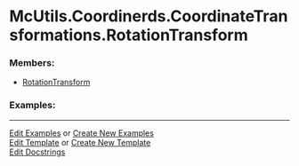 # <a id="McUtils.Coordinerds.CoordinateTransformations.RotationTransform">McUtils.Coordinerds.CoordinateTransformations.RotationTransform</a>
    


### Members:

  - [RotationTransform](RotationTransform/RotationTransform.md)

### Examples:



___

[Edit Examples](https://github.com/McCoyGroup/References/edit/gh-pages/Documentation/examples/McUtils/Coordinerds/CoordinateTransformations/RotationTransform.md) or 
[Create New Examples](https://github.com/McCoyGroup/References/new/gh-pages/?filename=Documentation/examples/McUtils/Coordinerds/CoordinateTransformations/RotationTransform.md) <br/>
[Edit Template](https://github.com/McCoyGroup/References/edit/gh-pages/Documentation/templates/McUtils/Coordinerds/CoordinateTransformations/RotationTransform.md) or 
[Create New Template](https://github.com/McCoyGroup/References/new/gh-pages/?filename=Documentation/templates/McUtils/Coordinerds/CoordinateTransformations/RotationTransform.md) <br/>
[Edit Docstrings](https://github.com/McCoyGroup/McUtils/edit/master/Coordinerds/CoordinateTransformations/RotationTransform/__init__.py?message=Update%20Docs)